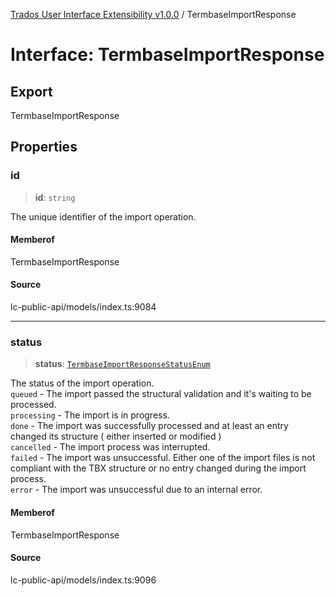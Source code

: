 [Trados User Interface Extensibility v1.0.0](../wiki/globals) / TermbaseImportResponse

# Interface: TermbaseImportResponse

## Export

TermbaseImportResponse

## Properties

### id

> **id**: `string`

The unique identifier of the import operation.

#### Memberof

TermbaseImportResponse

#### Source

lc-public-api/models/index.ts:9084

***

### status

> **status**: [`TermbaseImportResponseStatusEnum`](../wiki/Type.TermbaseImportResponseStatusEnum)

The status of the import operation.<br>
`queued` - The import passed the structural validation and it's waiting to be processed.<br>
`processing` - The import is in progress.<br>
`done` - The import was successfully processed and at least an entry changed its structure ( either inserted or modified )<br>
`cancelled` - The import process was interrupted.<br>
`failed` - The import was unsuccessful. Either one of the import files is not compliant with the TBX structure or no entry changed during the import process.<br>
`error` - The import was unsuccessful due to an internal error.

#### Memberof

TermbaseImportResponse

#### Source

lc-public-api/models/index.ts:9096
